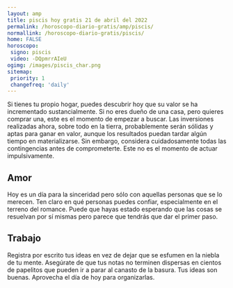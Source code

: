 ```yaml
---
layout: amp
title: piscis hoy gratis 21 de abril del 2022 
permalink: /horoscopo-diario-gratis/amp/piscis/
normallink: /horoscopo-diario-gratis/piscis/
home: FALSE
horoscopo:
 signo: piscis
 video: -DQpmrrAIeU
ogimg: /images/piscis_char.png
sitemap:
 priority: 1
 changefreq: 'daily'
---
```



Si tienes tu propio hogar, puedes descubrir hoy que su valor se ha incrementado sustancialmente. Si no eres dueño de una casa, pero quieres comprar una, este es el momento de empezar a buscar. Las inversiones realizadas ahora, sobre todo en la tierra, probablemente serán sólidas y aptas para ganar en valor, aunque los resultados puedan tardar algún tiempo en materializarse. Sin embargo, considera cuidadosamente todas las contingencias antes de comprometerte. Este no es el momento de actuar impulsivamente.

## Amor

Hoy es un día para la sinceridad pero sólo con aquellas personas que se lo merecen. Ten claro en qué personas puedes confiar, especialmente en el terreno del romance. Puede que hayas estado esperando que las cosas se resuelvan por sí mismas pero parece que tendrás que dar el primer paso.

## Trabajo

Registra por escrito tus ideas en vez de dejar que se esfumen en la niebla de tu mente. Asegúrate de que tus notas no terminen dispersas en cientos de papelitos que pueden ir a parar al canasto de la basura. Tus ideas son buenas. Aprovecha el día de hoy para organizarlas.